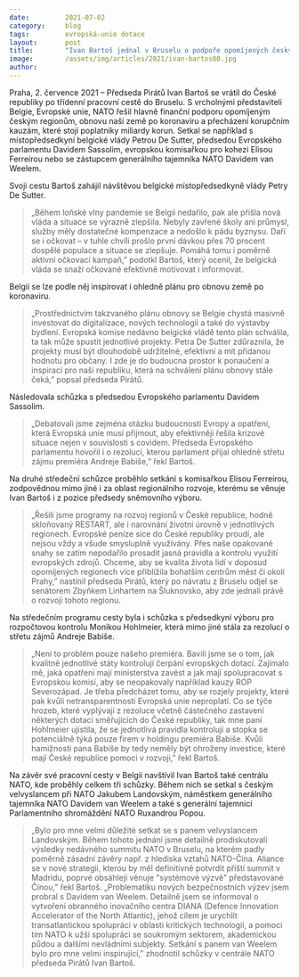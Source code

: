 ```yaml
---
date:         2021-07-02
category:     blog
tags:         evropská-unie dotace
layout:       post
title:        "Ivan Bartoš jednal v Bruselu o podpoře opomíjených českých regionů, vyvedení země z krize i o boji proti korupci"
image:        /assets/img/articles/2021/ivan-bartos00.jpg
author:       
---
```

 
 

Praha, 2. července 2021 – Předseda Pirátů Ivan Bartoš se vrátil do České republiky po třídenní pracovní cestě do Bruselu. S vrcholnými představiteli Belgie, Evropské unie, NATO řešil hlavně finanční podporu opomíjeným českým regionům, obnovu naší země po koronaviru a přecházení korupčním kauzám, které stojí poplatníky miliardy korun. Setkal se například s místopředsedkyní belgické vlády Petrou De Sutter, předsedou Evropského parlamentu Davidem Sassolim, evropskou komisařkou pro kohezi Elisou Ferreirou nebo se zástupcem generálního tajemníka NATO Davidem van Weelem.

Svoji cestu Bartoš zahájil návštěvou belgické místopředsedkyně vlády Petry De Sutter. 

> „Během loňské vlny pandemie se Belgii nedařilo, pak ale přišla nová vláda a situace se výrazně zlepšila. Nebyly zavřené školy ani průmysl, služby měly dostatečné kompenzace a nedošlo k pádu byznysu. Daří se i očkovat – v tuhle chvíli prošlo první dávkou přes 70 procent dospělé populace a situace se zlepšuje. Pomáhá tomu i poměrně aktivní očkovací kampaň,” podotkl Bartoš, který ocenil, že belgická vláda se snaží očkované efektivně motivovat i informovat. 

Belgií se lze podle něj inspirovat i ohledně plánu pro obnovu země po koronaviru. 

> „Prostřednictvím takzvaného plánu obnovy se Belgie chystá masivně investovat do digitalizace, nových technologií a také do výstavby bydlení. Evropská komise nedávno belgické vládě tento plán schválila, ta tak může spustit jednotlivé projekty. Petra De Sutter zdůraznila, že projekty musí být dlouhodobě udržitelné, efektivní a mít přidanou hodnotu pro občany. I zde je do budoucna prostor k ponaučení a inspiraci pro naši republiku, která na schválení plánu obnovy stále čeká,” popsal předseda Pirátů.

Následovala schůzka s předsedou Evropského parlamentu Davidem Sassolim. 

> „Debatovali jsme zejména otázku budoucnosti Evropy a opatření, která Evropská unie musí přijmout, aby efektivněji řešila krizové situace nejen v souvislosti s covidem. Předseda Evropského parlamentu hovořil i o rezoluci, kterou parlament přijal ohledně střetu zájmu premiéra Andreje Babiše,” řekl Bartoš. 

Na druhé středeční schůzce proběhlo setkání s komisařkou Elisou Ferreirou, zodpovědnou mimo jiné i za oblast regionálního rozvoje, kterému se věnuje Ivan Bartoš i z pozice předsedy sněmovního výboru. 

> „Řešili jsme programy na rozvoj regionů v České republice, hodně skloňovaný RESTART, ale i narovnání životní úrovně v jednotlivých regionech. Evropské peníze sice do České republiky proudí, ale nejsou vždy a všude smysluplně využívány. Přes naše opakované snahy se zatím nepodařilo prosadit jasná pravidla a kontrolu využití evropských zdrojů. Chceme, aby se kvalita života lidí v doposud opomíjených regionech více přiblížila bohatším centrům měst či okolí Prahy,” nastínil předseda Pirátů, který po návratu z Bruselu odjel se senátorem Zbyňkem Linhartem na Šluknovsko, aby zde jednali právě o rozvoji tohoto regionu.

Na středečním programu cesty byla i schůzka s předsedkyní výboru pro rozpočtovou kontrolu Monikou Hohlmeier, která mimo jiné stála za rezolucí o střetu zájmů Andreje Babiše. 

> „Není to problém pouze našeho premiéra. Bavili jsme se o tom, jak kvalitně jednotlivé státy kontrolují čerpání evropských dotací. Zajímalo mě, jaká opatření mají ministerstva zavést a jak mají spolupracovat s Evropskou komisí, aby se neopakovaly například kauzy ROP Severozápad. Je třeba předcházet tomu, aby se rozjely projekty, které pak kvůli netransparentnosti Evropská unie neproplatí. Co se týče hrozeb, které vyplývají z rezoluce včetně částečného zastavení některých dotací směřujících do České republiky, tak mne paní Hohlmeier ujistila, že se jednotlivá pravidla kontrolují a stopka se potenciálně týká pouze firem v holdingu premiéra Babiše. Kvůli hamižnosti pana Babiše by tedy neměly být ohroženy investice, které mají České republice pomoci v rozvoji,” řekl Bartoš. 

Na závěr své pracovní cesty v Belgii navštívil Ivan Bartoš také centrálu NATO, kde proběhly celkem tři schůzky. Během nich se setkal s českým velvyslancem při NATO Jakubem Landovským, náměstkem generálního tajemníka NATO Davidem van Weelem a také s generální tajemnicí Parlamentního shromáždění NATO Ruxandrou Popou. 

> „Bylo pro mne velmi důležité setkat se s panem velvyslancem Landovským. Během tohoto jednání jsme detailně prodiskutovali výsledky nedávného summitu NATO v Bruselu, na kterém padly poměrně zásadní závěry např. z hlediska vztahů NATO-Čína. Aliance se v nové strategii, kterou by měl definitivně potvrdit příští summit v Madridu, poprvé obsáhleji věnuje "systémové výzvě" představované Čínou,” řekl Bartoš. „Problematiku nových bezpečnostních výzev jsem probral s Davidem van Weelem. Detailně jsem se informoval o vytvoření obranného inovačního centra DIANA (Defence Innovation Accelerator of the North Atlantic), jehož cílem je urychlit transatlantickou spolupráci v oblasti kritických technologií, a pomoci tím NATO k užší spolupráci se soukromým sektorem, akademickou půdou a dalšími nevládními subjekty. Setkání s panem van Weelem bylo pro mne velmi inspirující,” zhodnotil schůzky v centrále NATO předseda Pirátů Ivan Bartoš.  

 
